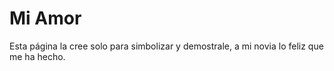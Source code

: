 # Mi Amor

Esta página la cree solo para simbolizar y demostrale, a mi novia lo feliz que me ha hecho.
